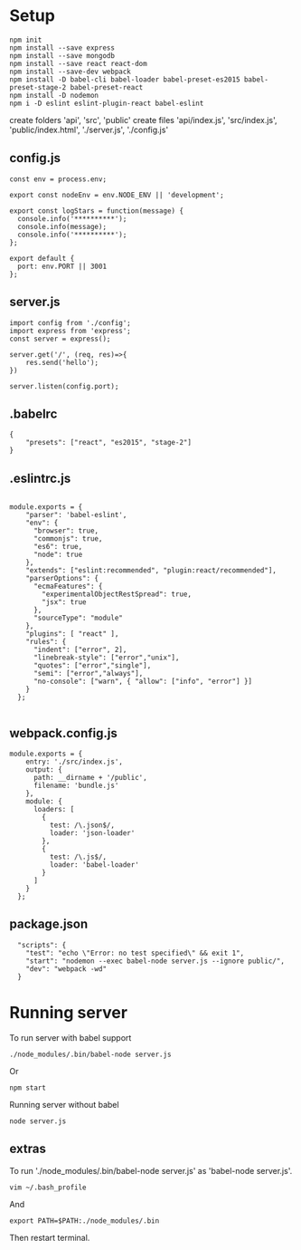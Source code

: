  # Setup

 ```
 npm init
 npm install --save express
 npm install --save mongodb
 npm install --save react react-dom
 npm install --save-dev webpack
 npm install -D babel-cli babel-loader babel-preset-es2015 babel-preset-stage-2 babel-preset-react
 npm install -D nodemon
 npm i -D eslint eslint-plugin-react babel-eslint

```

create folders 'api', 'src', 'public'
create files 'api/index.js', 'src/index.js', 'public/index.html', './server.js', './config.js'

## config.js

```
const env = process.env;

export const nodeEnv = env.NODE_ENV || 'development';

export const logStars = function(message) {
  console.info('**********');
  console.info(message);
  console.info('**********');
};

export default {
  port: env.PORT || 3001
};

```
## server.js

```
import config from './config';
import express from 'express';
const server = express();

server.get('/', (req, res)=>{
    res.send('hello');
})

server.listen(config.port);

```

## .babelrc

```
{
    "presets": ["react", "es2015", "stage-2"]
}

```

## .eslintrc.js

```

module.exports = {
    "parser": 'babel-eslint',
    "env": {
      "browser": true,
      "commonjs": true,
      "es6": true,
      "node": true
    },
    "extends": ["eslint:recommended", "plugin:react/recommended"],
    "parserOptions": {
      "ecmaFeatures": {
        "experimentalObjectRestSpread": true,
        "jsx": true
      },
      "sourceType": "module"
    },
    "plugins": [ "react" ],
    "rules": {
      "indent": ["error", 2],
      "linebreak-style": ["error","unix"],
      "quotes": ["error","single"],
      "semi": ["error","always"],
      "no-console": ["warn", { "allow": ["info", "error"] }]
    }
  };
  
```


## webpack.config.js

```
module.exports = {
    entry: './src/index.js',
    output: {
      path: __dirname + '/public',
      filename: 'bundle.js'
    },
    module: {
      loaders: [
        {
          test: /\.json$/,
          loader: 'json-loader'
        },
        {
          test: /\.js$/,
          loader: 'babel-loader'
        }
      ]
    }
  };

```



## package.json

```
  "scripts": {
    "test": "echo \"Error: no test specified\" && exit 1",
    "start": "nodemon --exec babel-node server.js --ignore public/",
    "dev": "webpack -wd"
  }

```
# Running server

To run server with babel support

```
./node_modules/.bin/babel-node server.js

```

Or

```
npm start

```

Running server without babel

```
node server.js

```

## extras

To run './node_modules/.bin/babel-node server.js' as 'babel-node server.js'.

```
vim ~/.bash_profile
```

And

```
export PATH=$PATH:./node_modules/.bin
```

Then restart terminal.
